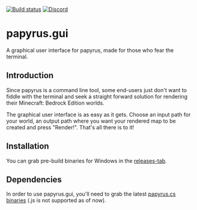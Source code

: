 [![Build status](https://ci.appveyor.com/api/projects/status/1d0o9pkci9c37esa?svg=true)](https://ci.appveyor.com/project/clarkx86/papyrus-gui) [![Discord](https://img.shields.io/discord/569841820092203011.svg?logo=discord&logoColor=white)](https://discord.gg/J2sBaXa)
# papyrus.gui
A graphical user interface for papyrus, made for those who fear the terminal.

## Introduction
Since papyrus is a command line tool, some end-users just don't want to fiddle with the terminal and seek a straight forward solution for rendering their Minecraft: Bedrock Edition worlds.

The graphical user interface is as easy as it gets. Choose an input path for your world, an output path where you want your rendered map to be created and press "Render!". That's all there is to it!

## Installation
You can grab pre-build binaries for Windows in the [releases-tab](https://github.com/clarkx86/papyrus-gui/releases).

## Dependencies
In order to use papyrus.gui, you'll need to grab the latest [papyrus.cs binaries](https://github.com/mjungnickel18/papyruscs/releases) (.js is not supported as of now).